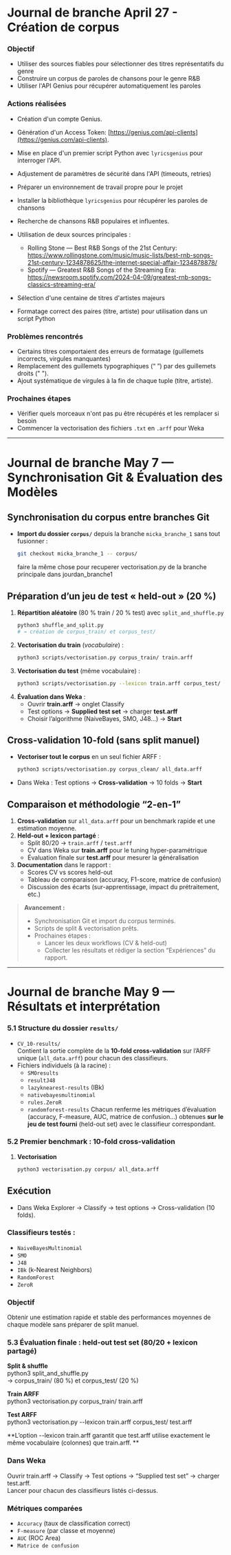 # Journal de branche April 27 - Création de corpus

### Objectif 
- Utiliser des sources fiables pour sélectionner des titres représentatifs du genre
- Construire un corpus de paroles de chansons pour le genre R&B
- Utiliser l'API Genius pour récupérer automatiquement les paroles

### Actions réalisées
- Création d'un compte Genius.
- Génération d'un Access Token: [https://genius.com/api-clients](https://genius.com/api-clients).
- Mise en place d'un premier script Python avec `lyricsgenius` pour interroger l'API.
- Adjustement de paramètres de sécurité dans l'API (timeouts, retries)
- Préparer un environnement de travail propre pour le projet
- Installer la bibliothèque `lyricsgenius` pour récupérer les paroles de chansons

- Recherche de chansons R&B populaires et influentes.
- Utilisation de deux sources principales :
  - Rolling Stone — Best R&B Songs of the 21st Century: <br> https://www.rollingstone.com/music/music-lists/best-rnb-songs-21st-century-1234878625/the-internet-special-affair-1234878878/
  - Spotify — Greatest R&B Songs of the Streaming Era: <br> https://newsroom.spotify.com/2024-04-09/greatest-rnb-songs-classics-streaming-era/

- Sélection d'une centaine de titres d'artistes majeurs 
- Formatage correct des paires (titre, artiste) pour utilisation dans un script Python

### Problèmes rencontrés
- Certains titres comportaient des erreurs de formatage (guillemets incorrects, virgules manquantes)
- Remplacement des guillemets typographiques (“ ”) par des guillemets droits (" ").
- Ajout systématique de virgules à la fin de chaque tuple (titre, artiste).

### Prochaines étapes
- Vérifier quels morceaux n'ont pas pu être récupérés et les remplacer si besoin
- Commencer la vectorisation des fichiers `.txt` en `.arff` pour Weka

---

# Journal de branche May 7 — Synchronisation Git & Évaluation des Modèles

## Synchronisation du corpus entre branches Git
- **Import du dossier `corpus/`** depuis la branche `micka_branche_1` sans tout fusionner :
  ```bash
  git checkout micka_branche_1 -- corpus/
  ```
  faire la même chose pour recuperer vectorisation.py de la branche principale dans jourdan_branche1
  
## Préparation d’un jeu de test « held-out » (20 %)
1. **Répartition aléatoire** (80 % train / 20 % test) avec `split_and_shuffle.py`  
   ```bash
   python3 shuffle_and_split.py
   # → création de corpus_train/ et corpus_test/
   ```  
2. **Vectorisation du train** (_vocabulaire_) :  
   ```bash
   python3 scripts/vectorisation.py corpus_train/ train.arff
   ```  
3. **Vectorisation du test** (même vocabulaire) :  
   ```bash
   python3 scripts/vectorisation.py --lexicon train.arff corpus_test/ test.arff
   ```  
4. **Évaluation dans Weka** :  
   - Ouvrir **train.arff** → onglet Classify  
   - Test options → **Supplied test set** → charger **test.arff**  
   - Choisir l’algorithme (NaiveBayes, SMO, J48…) → **Start**

## Cross-validation 10-fold (sans split manuel)
- **Vectoriser tout le corpus** en un seul fichier ARFF :  
  ```bash
  python3 scripts/vectorisation.py corpus_clean/ all_data.arff
  ```  
- Dans Weka : Test options → **Cross-validation** → 10 folds → **Start**

## Comparaison et méthodologie “2-en-1”
1. **Cross-validation** sur `all_data.arff` pour un benchmark rapide et une estimation moyenne.  
2. **Held-out + lexicon partagé** :  
   - Split 80/20 → `train.arff` / `test.arff`  
   - CV dans Weka sur **train.arff** pour le tuning hyper-paramétrique  
   - Évaluation finale sur **test.arff** pour mesurer la généralisation  
3. **Documentation** dans le rapport :  
   - Scores CV vs scores held-out  
   - Tableau de comparaison (accuracy, F1-score, matrice de confusion)  
   - Discussion des écarts (sur-apprentissage, impact du prétraitement, etc.)

> **Avancement :**  
> - Synchronisation Git et import du corpus terminés.  
> - Scripts de split & vectorisation prêts.  
> - Prochaines étapes : 
>   - Lancer les deux workflows (CV & held-out)  
>   - Collecter les résultats et rédiger la section “Expériences” du rapport.

---

# Journal de branche May 9 —  Résultats et interprétation

### 5.1 Structure du dossier `results/`
- `CV_10-results/`  
  Contient la sortie complète de la **10-fold cross-validation** sur l’ARFF unique (`all_data.arff`) pour chacun des classifieurs.
- Fichiers individuels (à la racine) :  
  - `SMOresults`  
  - `resultJ48`  
  - `lazyknearest-results` (IBk)  
  - `nativebayesmultinomial`  
  - `rules.ZeroR`
  - `randomforest-results` 
  Chacun renferme les métriques d’évaluation (accuracy, F-measure, AUC, matrice de confusion…) obtenues **sur le jeu de test fourni** (held-out set) avec le classifieur correspondant.

### 5.2 Premier benchmark : 10-fold cross-validation
1. **Vectorisation**  
   ```bash
   python3 vectorisation.py corpus/ all_data.arff

## Exécution
- Dans Weka Explorer → Classify → test options → Cross-validation (10 folds).

### Classifieurs testés :
- `NaiveBayesMultinomial`
- `SMO`
- `J48` 
- `IBk` (k-Nearest Neighbors)
- `RandomForest`
- `ZeroR`

### Objectif
Obtenir une estimation rapide et stable des performances moyennes de chaque modèle sans préparer de split manuel. <br>

### 5.3 Évaluation finale : held-out test set (80/20 + lexicon partagé) <br>

**Split & shuffle** <br>
python3 split_and_shuffle.py <br>
→ corpus_train/ (80 %) et corpus_test/ (20 %) <br>

**Train ARFF** <br>
python3 vectorisation.py corpus_train/ train.arff

**Test ARFF** <br>
python3 vectorisation.py --lexicon train.arff corpus_test/ test.arff <br>

**L’option --lexicon train.arff garantit que test.arff utilise exactement le même vocabulaire (colonnes) que train.arff.
** <br>

### Dans Weka <br>
Ouvrir train.arff → Classify → Test options → “Supplied test set” → charger test.arff. <br>
Lancer pour chacun des classifieurs listés ci-dessus. <br>

### Métriques comparées
- `Accuracy` (taux de classification correct)
- `F-measure` (par classe et moyenne)
- `AUC` (ROC Area)
- `Matrice de confusion`


